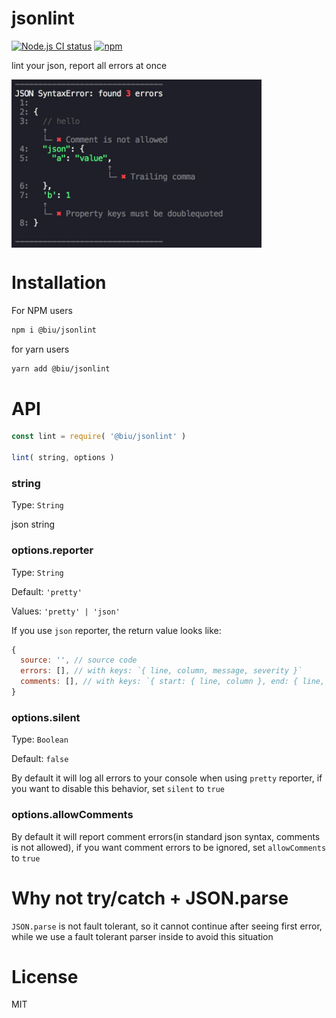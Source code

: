 # jsonlint

[![Node.js CI status](https://github.com/fengzilong/jsonlint/workflows/Node.js%20CI/badge.svg)](https://github.com/fengzilong/jsonlint/actions) [![npm](https://img.shields.io/npm/v/@biu/jsonlint.svg)](https://www.npmjs.com/package/@biu/jsonlint)

lint your json, report all errors at once

<img align="center" width="400px" src="./screenshot.jpg" />

# Installation

For NPM users

```bash
npm i @biu/jsonlint
```

for yarn users

```bash
yarn add @biu/jsonlint
```

# API

```js
const lint = require( '@biu/jsonlint' )

lint( string, options )
```

### string

Type: `String`

json string

### options.reporter

Type: `String`

Default: `'pretty'`

Values: `'pretty' | 'json'`

If you use `json` reporter, the return value looks like:

```js
{
  source: '', // source code
  errors: [], // with keys: `{ line, column, message, severity }`
  comments: [], // with keys: `{ start: { line, column }, end: { line, column } }`
}
```

### options.silent

Type: `Boolean`

Default: `false`

By default it will log all errors to your console when using `pretty` reporter, if you want to disable this behavior, set `silent` to `true`

### options.allowComments

By default it will report comment errors(in standard json syntax, comments is not allowed), if you want comment errors to be ignored, set `allowComments` to `true`


# Why not try/catch + JSON.parse

`JSON.parse` is not fault tolerant, so it cannot continue after seeing first error, while we use a fault tolerant parser inside to avoid this situation

# License

MIT
